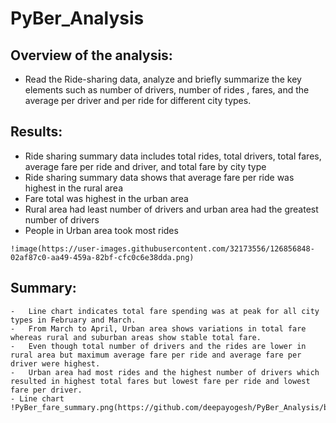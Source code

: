 # PyBer_Analysis

## Overview of the analysis:
  - Read the Ride-sharing data, analyze and briefly summarize the key elements such as number of drivers, number of rides , fares, and the average per driver and per ride for different city types.  

## Results:
   - Ride sharing summary data includes total rides, total drivers, total fares, average fare per ride and driver, and total fare by city type  
   - Ride sharing summary data shows that average fare per ride was highest in the rural area 
   - Fare total was highest in the urban area 
   - Rural area had least number of drivers and urban area had the greatest number of drivers
   -  People in Urban area took most rides
    
    !image(https://user-images.githubusercontent.com/32173556/126856848-02af87c0-aa49-459a-82bf-cfc0c6e38dda.png)      
      
## Summary:
    -	Line chart indicates total fare spending was at peak for all city types in February and March. 
    -	From March to April, Urban area shows variations in total fare whereas rural and suburban areas show stable total fare.
    -	Even though total number of drivers and the rides are lower in rural area but maximum average fare per ride and average fare per driver were highest. 
    -	Urban area had most rides and the highest number of drivers which resulted in highest total fares but lowest fare per ride and lowest fare per driver.
  	- Line chart !PyBer_fare_summary.png(https://github.com/deepayogesh/PyBer_Analysis/blob/0f00309bdf4960a4eae7370f9ec1c7b261c5dd8a/analysis/PyBer_fare_summary.png)
